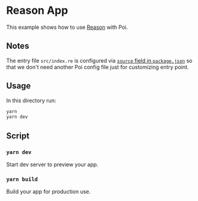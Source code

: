 # Reason App

This example shows how to use [Reason](https://reasonml.github.io/en/) with Poi.

## Notes

The entry file `src/index.re` is configured via [`source` field in `package.json`](./package.json#L3) so that we don't need another Poi config file just for customizing entry point.

## Usage

In this directory run:

```bash
yarn
yarn dev
```

## Script

### `yarn dev`

Start dev server to preview your app.

### `yarn build`

Build your app for production use.
